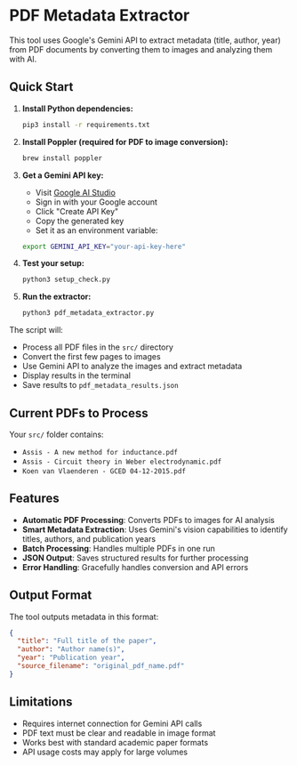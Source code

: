 # PDF Metadata Extractor

This tool uses Google's Gemini API to extract metadata (title, author, year) from PDF documents by converting them to images and analyzing them with AI.

## Quick Start

1. **Install Python dependencies:**
   ```bash
   pip3 install -r requirements.txt
   ```

2. **Install Poppler (required for PDF to image conversion):**
   ```bash
   brew install poppler
   ```

3. **Get a Gemini API key:**
   - Visit [Google AI Studio](https://aistudio.google.com/app/apikey)
   - Sign in with your Google account
   - Click "Create API Key" 
   - Copy the generated key
   - Set it as an environment variable:
   ```bash
   export GEMINI_API_KEY="your-api-key-here"
   ```

4. **Test your setup:**
   ```bash
   python3 setup_check.py
   ```

5. **Run the extractor:**
   ```bash
   python3 pdf_metadata_extractor.py
   ```

The script will:
- Process all PDF files in the `src/` directory
- Convert the first few pages to images
- Use Gemini API to analyze the images and extract metadata
- Display results in the terminal
- Save results to `pdf_metadata_results.json`

## Current PDFs to Process

Your `src/` folder contains:
- `Assis - A new method for inductance.pdf`
- `Assis - Circuit theory in Weber electrodynamic.pdf` 
- `Koen van Vlaenderen - GCED 04-12-2015.pdf`

## Features

- **Automatic PDF Processing**: Converts PDFs to images for AI analysis
- **Smart Metadata Extraction**: Uses Gemini's vision capabilities to identify titles, authors, and publication years
- **Batch Processing**: Handles multiple PDFs in one run
- **JSON Output**: Saves structured results for further processing
- **Error Handling**: Gracefully handles conversion and API errors

## Output Format

The tool outputs metadata in this format:
```json
{
  "title": "Full title of the paper",
  "author": "Author name(s)",
  "year": "Publication year",
  "source_filename": "original_pdf_name.pdf"
}
```

## Limitations

- Requires internet connection for Gemini API calls
- PDF text must be clear and readable in image format
- Works best with standard academic paper formats
- API usage costs may apply for large volumes
